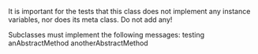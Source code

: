 It is important for the tests that this class does not implement any instance variables,
nor does its meta class. Do not add any!

Subclasses must implement the following messages:
	testing
		anAbstractMethod
		anotherAbstractMethod


